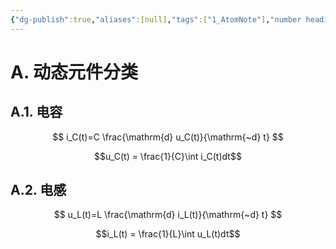 ```yaml
---
{"dg-publish":true,"aliases":[null],"tags":["1_AtomNote"],"number headings":"auto, first-level 1, max 6, A.1.","Created-Date":"2023-12-28 16:11:32","Modified-Date":"2024-04-18 11:53:20","permalink":"/A01_Lessons/Ac01_电路分析基础/动态元件/","dgPassFrontmatter":true}
---
```





# A. 动态元件分类
## A.1. 电容

$$
i_C(t)=C \frac{\mathrm{d} u_C(t)}{\mathrm{~d} t}
$$
	
	

$$u_C(t) = \frac{1}{C}\int i_C(t)dt$$
	
## A.2. 电感
$$
u_L(t)=L \frac{\mathrm{d} i_L(t)}{\mathrm{~d} t}
$$

	
$$i_L(t) = \frac{1}{L}\int u_L(t)dt$$
	






